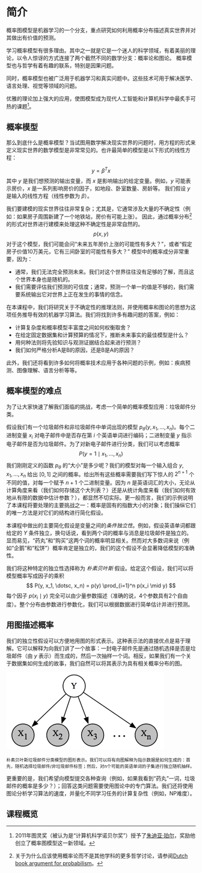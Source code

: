 # 简介

概率图模型是机器学习的一个分支，重点研究如何利用概率分布描述真实世界并对其做出有价值的预测。

学习概率模型有很多理由。其中之一就是它是一个迷人的科学领域，有着美丽的理论，以令人惊讶的方式连接了两个截然不同的数学分支：概率论和图论。
概率模型也与哲学有着有趣的联系，特别是因果问题。

同时，概率模型也被广泛用于机器学习和真实问题中。这些技术可用于解决医学、语言处理、视觉等领域的问题。

优雅的理论加上强大的应用，使图模型成为现代人工智能和计算机科学中最炙手可热的课题[^1]。

## 概率模型

那么到底什么是概率模型？当试图用数学解决现实世界的问题时，用方程的形式来定义现实世界的数学模型是非常常见的。也许最简单的模型是以下形式的线性方程：

$$
y = \beta^T x
$$
其中 $y$ 是我们想预测的输出变量，而 $x$ 是影响输出的给定变量。例如，$y$ 可能表示房价，$x$ 是一系列影响房价的因子，如地段、卧室数量、房龄等。
我们假设 $y$ 是输入的线性方程（线性参数为 $\beta$）。

我们要建模的现实世界往往非常复杂；尤其是，它通常涉及大量的不确定性（例如：如果房子周围新建了一个地铁站，房价有可能上涨）。
因此，通过概率分布[^2]的形式对世界进行建模来处理这种不确定性是非常自然的。
$$
p(x, y)
$$
对于这个模型，我们可能会问“未来五年房价上涨的可能性有多大？”，或者“假定房子价值10万美元，它有三间卧室的可能性有多大？”
模型中的概率成分非常重要，因为：

* 通常，我们无法完全预测未来。我们对这个世界往往没有足够的了解，而且这个世界本身也是随机的。
* 我们需要评估我们预测的可信度；通常，预测一个单一的值是不够的，我们需要系统输出它对世界上正在发生的事情的信念。

在本课程中，我们将研究关于不确定性的推理法则，并使用概率和图论的思想为这项任务推导有效的机器学习算法。我们将找到许多有趣问题的答案，例如：

* 计算复杂度和概率模型丰富度之间如何权衡取舍？
* 在给定固定数据集和计算预算的情况下，推断未来事实的最佳模型是什么？
* 用何种法则将先验知识与观测证据结合起来进行预测？
* 我们如何严格分析A是B的原因，还是B是A的原因？

此外，我们还将看到许多如何将概率技术应用于各种问题的示例，例如：疾病预测、图像理解、语言分析等等。

## 概率模型的难点

为了让大家快速了解我们面临的挑战，考虑一个简单的概率模型应用：垃圾邮件分类。



假设我们有一个垃圾邮件和非垃圾邮件中单词出现的模型 $p_\theta(y, x_1, \dotsc, x_n)$。每个二进制变量 $x_i$ 对电子邮件中是否存在第 $i$ 个英语单词进行编码；二进制变量 $y$ 指示电子邮件是否为垃圾邮件。为了对新电子邮件进行分类，我们可以考虑概率
$$
P(y=1 \mid x_1, \dotsc, x_n)
$$
 我们刚刚定义的函数 $p_\theta$ 的“大小”是多少呢？我们的模型对每一个输入组合 $y, x_1, \dotsc, x_n$ 给出 $[0, 1]$ 之间的概率。给出所有这些概率需要我们写下惊人的 $2^{n+1}$ 个不同的值，对每一个赋予 $n+1$ 个二进制变量。因为 $n$ 是英语词汇的大小，无论从计算角度来看（我们如何存储这个大列表？）还是从统计角度来看（我们如何有效地从有限的数据中估计参数？），都显然不切实际。更一般而言，我们的示例说明了本课程将要处理的主要挑战之一：概率是固有的指数大小的对象；我们操纵它们的唯一方法是对它们的结构进行简化假设。



本课程中做出的主要简化假设是变量之间的*条件独立性*。例如，假设英语单词都跟给定的 $Y$ 条件独立，换句话说，看到两个词的概率与消息是垃圾邮件是独立的。显而易见，“药丸”和“购买”这两个词的概率明显相关。然而对大多数词来说（例如“企鹅”和“松饼”）概率肯定是独立的，我们的这个假设不会显著降低模型的准确性。



我们将这种特定的独立性选择称为 *朴素贝叶斯* 假设。给定这个假设，我们可以将模型概率写成因子的乘积
$$
P(y, x_1, \dotsc, x_n) = p(y) \prod_{i=1}^n p(x_i \mid y)
$$
每个因子 $p(x_i \mid y)$ 完全可以由少量参数描述（准确的说，4个参数具有2个自由度）。整个分布由参数进行参数化，我们可以根据数据进行简单估计并进行预测。

## 用图描述概率

我们的独立性假设可以方便地用图的形式表示。这种表示法的直接优点是易于理解。它可以解释为向我们讲了一个故事：一封电子邮件先是通过随机选择是否是垃圾邮件（由 $y$ 表示）而生成的，然后一次抽样一个词。相反，如果我们有一个关于数据集如何生成的故事，我们自然可以将其表示为具有相关概率分布的图。

![](../_media/img/naive-bayes.png)

<small align="center">朴素贝叶斯垃圾邮件分类模型的图形表示。我们可以将有向图解释为指示数据是如何生成的：首先，随机选择垃圾邮件/非垃圾邮件标签；然后，对n个可能的英语单词的子集进行独立随机抽样。</small>

更重要的是，我们希望向模型提交各种查询（例如，如果我看到“药丸”一词，垃圾邮件的概率是多少？）；回答这类问题需要使用图论中的专门算法。我们还将使用图论分析学习算法的速度，并量化不同学习任务的计算复杂性（例如，NP难度）。

## 课程概览






[^1]: 2011年图灵奖（被认为是“计算机科学诺贝尔奖”）授予了[朱迪亚·珀尔](http://amturing.acm.org/award_winners/pearl_2658896.cfm)，奖励他创立了概率图模型这一新领域。

[^2]: 关于为什么应该使用概率论而不是其他学科的更多哲学讨论，请参阅[Dutch book argument for probabilism](http://plato.stanford.edu/entries/dutch-book/)。